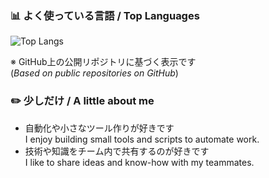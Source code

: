 ### 📊 よく使っている言語 / Top Languages

![Top Langs](https://github-readme-stats.vercel.app/api/top-langs/?username=wassawa1&layout=compact&langs_count=8&theme=tokyonight)

※ GitHub上の公開リポジトリに基づく表示です  
(*Based on public repositories on GitHub*)


### ✏️ 少しだけ / A little about me

- 自動化や小さなツール作りが好きです  
  I enjoy building small tools and scripts to automate work.
- 技術や知識をチーム内で共有するのが好きです  
  I like to share ideas and know-how with my teammates.
